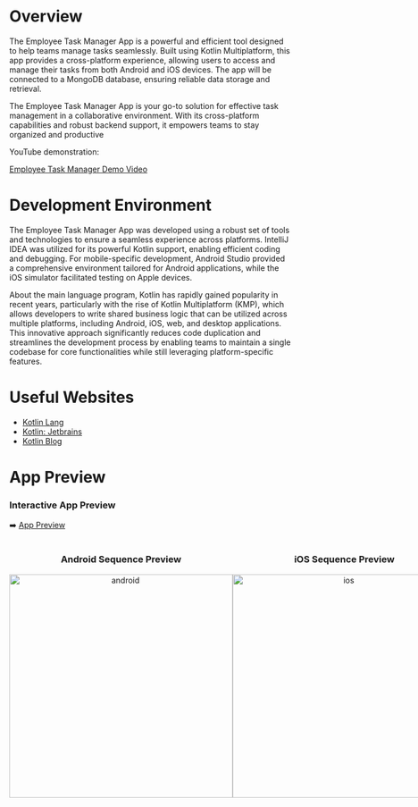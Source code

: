 # Overview

The Employee Task Manager App is a powerful and efficient tool designed to help 
teams manage tasks seamlessly. Built using Kotlin Multiplatform, this app provides 
a cross-platform experience, allowing users to access and manage their tasks from 
both Android and iOS devices. The app will be connected to a MongoDB database, 
ensuring reliable data storage and retrieval.

The Employee Task Manager App is your go-to solution for effective task management in a collaborative environment. With its cross-platform capabilities and robust backend support, it empowers teams to stay organized and productive

YouTube demonstration:

[Employee Task Manager Demo Video](https://youtu.be/U1w0QI6K13A)

# Development Environment

The Employee Task Manager App was developed using a robust set of tools and 
technologies to ensure a seamless experience across platforms. IntelliJ IDEA
was utilized for its powerful Kotlin support, enabling efficient coding and 
debugging. For mobile-specific development, Android Studio provided a comprehensive 
environment tailored for Android applications, while the iOS simulator facilitated 
testing on Apple devices. 

About the main language program, Kotlin has rapidly gained popularity in 
recent years, particularly with the rise of Kotlin Multiplatform (KMP), 
which allows developers to write shared business logic that can be utilized across 
multiple platforms, including Android, iOS, web, and desktop applications. This 
innovative approach significantly reduces code duplication and streamlines the 
development process by enabling teams to maintain a single codebase for core 
functionalities while still leveraging platform-specific features.

# Useful Websites

* [Kotlin Lang](https://kotlinlang.org/docs)
* [Kotlin: Jetbrains](https://www.jetbrains.com/opensource/kotlin/)
* [Kotlin Blog](https://blog.jetbrains.com/kotlin/)

# App Preview

### Interactive App Preview
➡️ [App Preview](https://appetize.io/embed/b_7lrdjz7bbdxl3oguhgub6fsm4q)

<div style="display: flex; justify-content: space-between;">
    <div style="text-align: center;">
        <h3>Android Sequence Preview</h3>
        <img src="https://media.giphy.com/media/Th9jhNbZVK2xAAuo5D/giphy.gif" width="400" alt="android"/>
    </div>
    <div style="text-align: center;">
        <h3>iOS Sequence Preview</h3>
        <img src="https://media.giphy.com/media/h44e2jeDIB7UhDwP0Q/giphy.gif" width="400" alt="ios"/>
    </div>
</div>